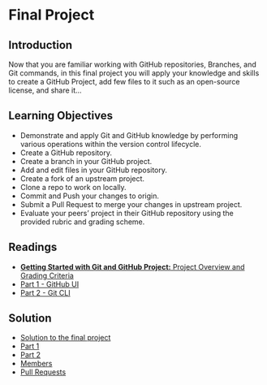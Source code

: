 # Final Project
## Introduction
Now that you are familiar working with GitHub repositories, Branches, and Git commands, in this final project you will apply your knowledge and skills to create a GitHub Project, add few files to it such as an open-source license, and share it...

## Learning Objectives
* Demonstrate and apply Git and GitHub knowledge by performing various operations within the version control lifecycle.
* Create a GitHub repository.
* Create a branch in your GitHub project.
* Add and edit files in your GitHub repository.
* Create a fork of an upstream project.
* Clone a repo to work on locally.
* Commit and Push your changes to origin.
* Submit a Pull Request to merge your changes in upstream project.
* Evaluate your peers’ project in their GitHub repository using the provided rubric and grading scheme.

## Readings
* [**Getting Started with Git and GitHub Project:** Project Overview and Grading Criteria](./files/1-final-project-overview-instructional.pdf)
* [Part 1 - GitHub UI](.files/2-final-project-ui-instructional.pdf)
* [Part 2 - Git CLI](./files/3-final-project-cli-lab.pdf)

## Solution
* [Solution to the final project](./file/Solution.md)
* [Part 1](https://github.com/cmaroblesg/github-final-project)
* [Part 2](https://github.com/cmaroblesg/jbbmo-Introduction-to-Git-and-GitHub)
* [Members](https://github.com/ibm-developer-skills-network/jbbmo-Introduction-to-Git-and-GitHub/network/members)
* [Pull Requests](https://github.com/ibm-developer-skills-network/jbbmo-Introduction-to-Git-and-GitHub/compare/master...cmaroblesg:master)
